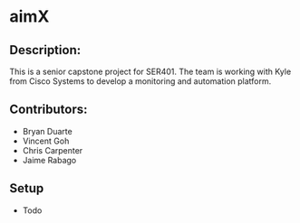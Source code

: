 # aimX

## Description:
This is a senior capstone project for SER401. The team is working with Kyle from Cisco Systems to develop a monitoring and automation platform.

## Contributors:
- Bryan Duarte
- Vincent Goh
- Chris Carpenter
- Jaime Rabago

## Setup
- Todo